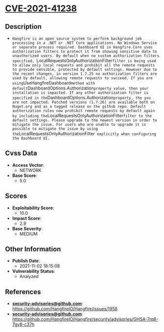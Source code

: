 
# [CVE-2021-41238](https://github.com/HangfireIO/Hangfire/issues/1958)

## Description

- `Hangfire is an open source system to perform background job processing in a .NET or .NET Core applications. No Windows Service or separate process required. Dashboard UI in Hangfire.Core uses authorization filters to protect it from showing sensitive data to unauthorized users. By default when no custom authorization filters specified, `LocalRequestsOnlyAuthorizationFilter` filter is being used to allow only local requests and prohibit all the remote requests to provide sensible, protected by default settings. However due to the recent changes, in version 1.7.25 no authorization filters are used by default, allowing remote requests to succeed. If you are using `UseHangfireDashboard` method with default `DashboardOptions.Authorization` property value, then your installation is impacted. If any other authorization filter is specified in the `DashboardOptions.Authorization` property, the you are not impacted. Patched versions (1.7.26) are available both on Nuget.org and as a tagged release on the github repo. Default authorization rules now prohibit remote requests by default again by including the `LocalRequestsOnlyAuthorizationFilter` filter to the default settings. Please upgrade to the newest version in order to mitigate the issue. For users who are unable to upgrade it is possible to mitigate the issue by using the `LocalRequestsOnlyAuthorizationFilter` explicitly when configuring the Dashboard UI.`

## Cvss Data

- **Access Vector**:
  - NETWORK
- **Base Score**:
  - 5.0

## Scores

- **Exploitability Score**:
  - 10.0
- **Impact Score**:
  - 2.9
- **Base Severity**:
  - MEDIUM

## Other Information

- **Publish Date**:
  - 2021-11-02 18:15:08
- **Vulnerability Status**:
  - Analyzed

## References

- **security-advisories@github.com**: https://github.com/HangfireIO/Hangfire/issues/1958
- **security-advisories@github.com**: https://github.com/HangfireIO/Hangfire/security/advisories/GHSA-7rq6-7gv8-c37h
